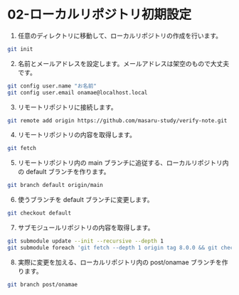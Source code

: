 # 02-ローカルリポジトリ初期設定

1.  任意のディレクトリに移動して、ローカルリポジトリの作成を行います。

```bash
git init
```

2.  名前とメールアドレスを設定します。メールアドレスは架空のもので大丈夫です。

```bash
git config user.name "お名前"
git config user.email onamae@localhost.local
```

3.  リモートリポジトリに接続します。

```bash
git remote add origin https://github.com/masaru-study/verify-note.git
```

4.  リモートリポジトリの内容を取得します。

```bash
git fetch
```

5.  リモートリポジトリ内の main ブランチに追従する、ローカルリポジトリ内の default ブランチを作ります。

```bash
git branch default origin/main
```

6.  使うブランチを default ブランチに変更します。

```bash
git checkout default
```

7.  サブモジュールリポジトリの内容を取得します。

```bash
git submodule update --init --recursive --depth 1
git submodule foreach 'git fetch --depth 1 origin tag 8.0.0 && git checkout 8.0.0'
```

8.  実際に変更を加える、ローカルリポジトリ内の post/onamae ブランチを作ります。

```bash
git branch post/onamae
```
